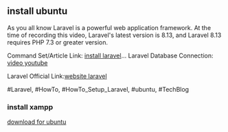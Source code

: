 ## install ubuntu 


As you all know Laravel is a powerful web application framework. At the time of recording this video, Laravel's latest version is 8.13, and Laravel 8.13 requires PHP 7.3 or greater version.

Command Set/Article Link: [install laravel](https://www.technhit.in/setup-laravel)...
Laravel Database Connection: [video youtube ](https://www.youtube.com/watch?v=QU43xeaAtSY)

Laravel Official Link:[website laravel](https://laravel.com/)

#Laravel, #HowTo, #HowTo_Setup_Laravel, #ubuntu, #TechBlog



### install xampp 


[download for ubuntu](https://www.apachefriends.org/xampp-files/7.4.22/xampp-linux-x64-7.4.22-0-installer.run)
